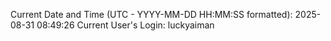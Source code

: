 Current Date and Time (UTC - YYYY-MM-DD HH:MM:SS formatted): 2025-08-31 08:49:26
Current User's Login: luckyaiman
